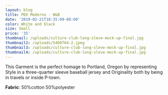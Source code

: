 ```yaml
---
layout: blog
title: PDX Moderno - W&B
date: '2019-02-21T18:35:09-08:00'
color: White and black
size: Small
price: '35'
thumbnail: /uploads/culture-club-long-sleve-mock-up-final.jpg
thumbnail2: /uploads/5469764-2.jpeg
thumbnail3: /uploads/culture-club-long-sleve-mock-up-final.jpg
thumbnail4: /uploads/culture-club-long-sleve-mock-up-final.jpg
---
```

This Garment is the perfect homage to Portland, Oregon by representing  Style in a three-quarter sleeve baseball jersey and Originality both by being in travels or inside P-town.

**Fabric**: 50%cotton 50%polyester
